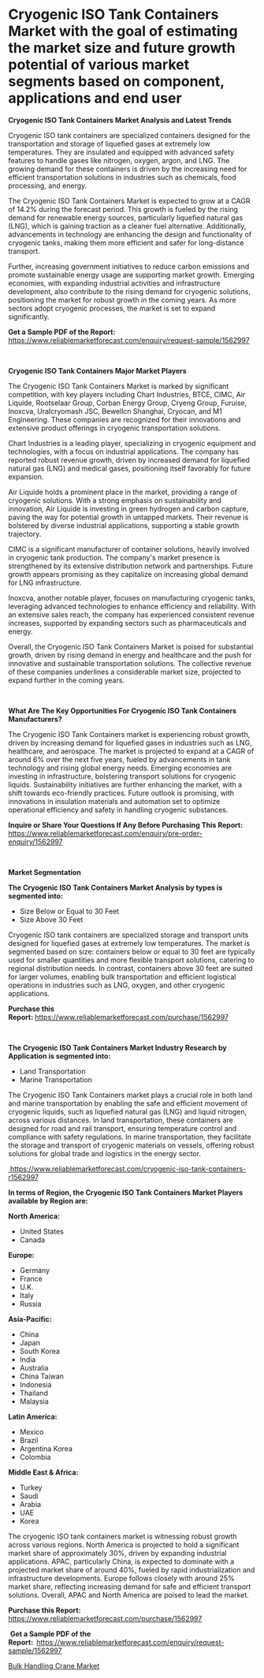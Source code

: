 <p><h1>Cryogenic ISO Tank Containers Market with the goal of estimating the market size and future growth potential of various market segments based on component, applications and end user</h1></p><p><strong>Cryogenic ISO Tank Containers Market Analysis and Latest Trends</strong></p>
<p><p>Cryogenic ISO tank containers are specialized containers designed for the transportation and storage of liquefied gases at extremely low temperatures. They are insulated and equipped with advanced safety features to handle gases like nitrogen, oxygen, argon, and LNG. The growing demand for these containers is driven by the increasing need for efficient transportation solutions in industries such as chemicals, food processing, and energy.</p><p>The Cryogenic ISO Tank Containers Market is expected to grow at a CAGR of 14.2% during the forecast period. This growth is fueled by the rising demand for renewable energy sources, particularly liquefied natural gas (LNG), which is gaining traction as a cleaner fuel alternative. Additionally, advancements in technology are enhancing the design and functionality of cryogenic tanks, making them more efficient and safer for long-distance transport.</p><p>Further, increasing government initiatives to reduce carbon emissions and promote sustainable energy usage are supporting market growth. Emerging economies, with expanding industrial activities and infrastructure development, also contribute to the rising demand for cryogenic solutions, positioning the market for robust growth in the coming years. As more sectors adopt cryogenic processes, the market is set to expand significantly.</p></p>
<p><strong>Get a Sample PDF of the Report:&nbsp;</strong> <a href="https://www.reliablemarketforecast.com/enquiry/request-sample/1562997?utm_campaign=1903&utm_medium=2&utm_source=Github&utm_content=ia&utm_term=16022025&utm_id=cryogenic-iso-tank-containers">https://www.reliablemarketforecast.com/enquiry/request-sample/1562997</a></p>
<p>&nbsp;</p>
<p><strong>Cryogenic ISO Tank Containers Major Market Players</strong></p>
<p><p>The Cryogenic ISO Tank Containers Market is marked by significant competition, with key players including Chart Industries, BTCE, CIMC, Air Liquide, Rootselaar Group, Corban Energy Group, Cryeng Group, Furuise, Inoxcva, Uralcryomash JSC, Bewellcn Shanghai, Cryocan, and M1 Engineering. These companies are recognized for their innovations and extensive product offerings in cryogenic transportation solutions.</p><p>Chart Industries is a leading player, specializing in cryogenic equipment and technologies, with a focus on industrial applications. The company has reported robust revenue growth, driven by increased demand for liquefied natural gas (LNG) and medical gases, positioning itself favorably for future expansion.</p><p>Air Liquide holds a prominent place in the market, providing a range of cryogenic solutions. With a strong emphasis on sustainability and innovation, Air Liquide is investing in green hydrogen and carbon capture, paving the way for potential growth in untapped markets. Their revenue is bolstered by diverse industrial applications, supporting a stable growth trajectory.</p><p>CIMC is a significant manufacturer of container solutions, heavily involved in cryogenic tank production. The company's market presence is strengthened by its extensive distribution network and partnerships. Future growth appears promising as they capitalize on increasing global demand for LNG infrastructure.</p><p>Inoxcva, another notable player, focuses on manufacturing cryogenic tanks, leveraging advanced technologies to enhance efficiency and reliability. With an extensive sales reach, the company has experienced consistent revenue increases, supported by expanding sectors such as pharmaceuticals and energy.</p><p>Overall, the Cryogenic ISO Tank Containers Market is poised for substantial growth, driven by rising demand in energy and healthcare and the push for innovative and sustainable transportation solutions. The collective revenue of these companies underlines a considerable market size, projected to expand further in the coming years.</p></p>
<p>&nbsp;</p>
<p><strong>What Are The Key Opportunities For Cryogenic ISO Tank Containers Manufacturers?</strong></p>
<p><p>The Cryogenic ISO Tank Containers market is experiencing robust growth, driven by increasing demand for liquefied gases in industries such as LNG, healthcare, and aerospace. The market is projected to expand at a CAGR of around 6% over the next five years, fueled by advancements in tank technology and rising global energy needs. Emerging economies are investing in infrastructure, bolstering transport solutions for cryogenic liquids. Sustainability initiatives are further enhancing the market, with a shift towards eco-friendly practices. Future outlook is promising, with innovations in insulation materials and automation set to optimize operational efficiency and safety in handling cryogenic substances.</p></p>
<p><strong>Inquire or Share Your Questions If Any Before Purchasing This Report:</strong> <a href="https://www.reliablemarketforecast.com/enquiry/pre-order-enquiry/1562997?utm_campaign=1903&utm_medium=2&utm_source=Github&utm_content=ia&utm_term=16022025&utm_id=cryogenic-iso-tank-containers">https://www.reliablemarketforecast.com/enquiry/pre-order-enquiry/1562997</a></p>
<p>&nbsp;</p>
<p><strong>Market Segmentation</strong></p>
<p><strong>The Cryogenic ISO Tank Containers Market Analysis by types is segmented into:</strong></p>
<p><ul><li>Size Below or Equal to 30 Feet</li><li>Size Above 30 Feet</li></ul></p>
<p><p>Cryogenic ISO tank containers are specialized storage and transport units designed for liquefied gases at extremely low temperatures. The market is segmented based on size: containers below or equal to 30 feet are typically used for smaller quantities and more flexible transport solutions, catering to regional distribution needs. In contrast, containers above 30 feet are suited for larger volumes, enabling bulk transportation and efficient logistical operations in industries such as LNG, oxygen, and other cryogenic applications.</p></p>
<p><strong>Purchase this Report:&nbsp;</strong><a href="https://www.reliablemarketforecast.com/purchase/1562997?utm_campaign=1903&utm_medium=2&utm_source=Github&utm_content=ia&utm_term=16022025&utm_id=cryogenic-iso-tank-containers">https://www.reliablemarketforecast.com/purchase/1562997</a></p>
<p>&nbsp;</p>
<p><strong>The Cryogenic ISO Tank Containers Market Industry Research by Application is segmented into:</strong></p>
<p><ul><li>Land Transportation</li><li>Marine Transportation</li></ul></p>
<p><p>The Cryogenic ISO Tank Containers market plays a crucial role in both land and marine transportation by enabling the safe and efficient movement of cryogenic liquids, such as liquefied natural gas (LNG) and liquid nitrogen, across various distances. In land transportation, these containers are designed for road and rail transport, ensuring temperature control and compliance with safety regulations. In marine transportation, they facilitate the storage and transport of cryogenic materials on vessels, offering robust solutions for global trade and logistics in the energy sector.</p></p>
<p><a href="https://www.reliablemarketforecast.com/cryogenic-iso-tank-containers-r1562997?utm_campaign=1903&utm_medium=2&utm_source=Github&utm_content=ia&utm_term=16022025&utm_id=cryogenic-iso-tank-containers">&nbsp;https://www.reliablemarketforecast.com/cryogenic-iso-tank-containers-r1562997</a></p>
<p><strong>In terms of Region, the Cryogenic ISO Tank Containers Market Players available by Region are:</strong></p>
<p>
    <p> <strong> North America: </strong>
        <ul>
            <li>United States</li>
            <li>Canada</li>
        </ul>
        </p> 
    <p> <strong> Europe: </strong>
        <ul>
            <li>Germany</li>
            <li>France</li>
            <li>U.K.</li>
            <li>Italy</li>
            <li>Russia</li>
        </ul>
        </p> 
    <p> <strong> Asia-Pacific: </strong>
        <ul>
            <li>China</li>
            <li>Japan</li>
            <li>South Korea</li>
            <li>India</li>
            <li>Australia</li>
            <li>China Taiwan</li>
            <li>Indonesia</li>
            <li>Thailand</li>
            <li>Malaysia</li>
        </ul>
        </p> 
    <p> <strong> Latin America: </strong>
        <ul>
            <li>Mexico</li>
            <li>Brazil</li>
            <li>Argentina Korea</li>
            <li>Colombia</li>
        </ul>
        </p> 
    <p> <strong> Middle East & Africa: </strong>
        <ul>
            <li>Turkey</li>
            <li>Saudi</li>
            <li>Arabia</li>
            <li>UAE</li>
            <li>Korea</li>
        </ul>
    </p>
    </p>
<p><p>The cryogenic ISO tank containers market is witnessing robust growth across various regions. North America is projected to hold a significant market share of approximately 30%, driven by expanding industrial applications. APAC, particularly China, is expected to dominate with a projected market share of around 40%, fueled by rapid industrialization and infrastructure developments. Europe follows closely with around 25% market share, reflecting increasing demand for safe and efficient transport solutions. Overall, APAC and North America are poised to lead the market.</p></p>
<p><strong>Purchase this Report: </strong><a href="https://www.reliablemarketforecast.com/purchase/1562997?utm_campaign=1903&utm_medium=2&utm_source=Github&utm_content=ia&utm_term=16022025&utm_id=cryogenic-iso-tank-containers">https://www.reliablemarketforecast.com/purchase/1562997</a></p>
<p>&nbsp;<strong>Get a Sample PDF of the Report:&nbsp;&nbsp;</strong><a href="https://www.reliablemarketforecast.com/enquiry/request-sample/1562997?utm_campaign=1903&utm_medium=2&utm_source=Github&utm_content=ia&utm_term=16022025&utm_id=cryogenic-iso-tank-containers">https://www.reliablemarketforecast.com/enquiry/request-sample/1562997</a></p>
<p><strong></strong></p>
<p><p><a href="https://github.com/ashepherd82/Market-Research-Report-List-7/blob/main/bulk-handling-crane-market.md?utm_campaign=1903&utm_medium=2&utm_source=Github&utm_content=ia&utm_term=16022025&utm_id=cryogenic-iso-tank-containers">Bulk Handling Crane Market</a></p></p>
